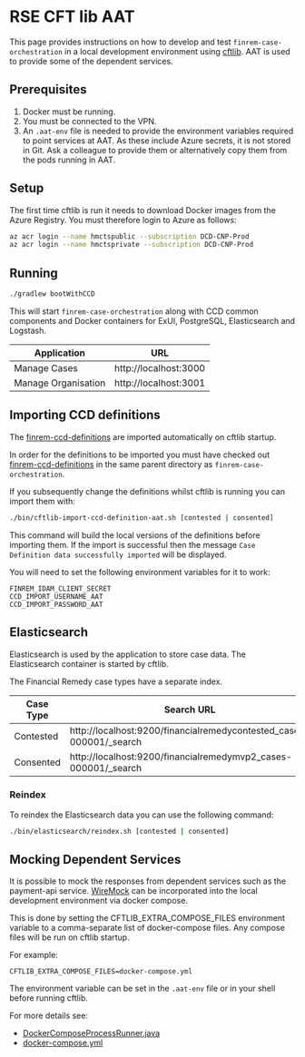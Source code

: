 # RSE CFT lib AAT
This page provides instructions on how to develop and test `finrem-case-orchestration` in a local development
environment using [cftlib](https://github.com/hmcts/rse-cft-lib). AAT is used to provide some of the dependent services. 

## Prerequisites
1. Docker must be running.
2. You must be connected to the VPN.
3. An `.aat-env` file is needed to provide the environment variables required to point services at AAT. 
As these include Azure secrets, it is not stored in Git. Ask a colleague to provide them or alternatively copy them
from the pods running in AAT.

## Setup
The first time cftlib is run it needs to download Docker images from the Azure Registry. You must therefore login
to Azure as follows:
```bash
az acr login --name hmctspublic --subscription DCD-CNP-Prod
az acr login --name hmctsprivate --subscription DCD-CNP-Prod
```

## Running
```bash
./gradlew bootWithCCD
```

This will start `finrem-case-orchestration` along with CCD common components and Docker containers for
ExUI, PostgreSQL, Elasticsearch and Logstash.

| Application         | URL                   |
|---------------------|-----------------------|
| Manage Cases        | http://localhost:3000 |
| Manage Organisation | http://localhost:3001 |

## Importing CCD definitions
The [finrem-ccd-definitions](https://github.com/hmcts/finrem-ccd-definitions) are imported automatically on
cftlib startup.

In order for the definitions to be imported you must have checked out 
[finrem-ccd-definitions](https://github.com/hmcts/finrem-ccd-definitions) in the same parent directory as
`finrem-case-orchestration`.

If you subsequently change the definitions whilst cftlib is running you can import them with:
```bash
./bin/cftlib-import-ccd-definition-aat.sh [contested | consented]
```

This command will build the local versions of the definitions before importing them. If the import is successful then
the message `Case Definition data successfully imported` will be displayed.

You will need to set the following environment variables for it to work:
```
FINREM_IDAM_CLIENT_SECRET
CCD_IMPORT_USERNAME_AAT
CCD_IMPORT_PASSWORD_AAT
```

## Elasticsearch
Elasticsearch is used by the application to store case data. The Elasticsearch container is started by cftlib.

The Financial Remedy case types have a separate index.

| Case Type | Search URL                                                          | Mapping URL                                                          |
|-----------|---------------------------------------------------------------------|----------------------------------------------------------------------|
| Contested | http://localhost:9200/financialremedycontested_cases-000001/_search | http://localhost:9200/financialremedycontested_cases-000001/_mapping |
| Consented | http://localhost:9200/financialremedymvp2_cases-000001/_search      | http://localhost:9200/financialremedymvp2_cases-000001/_mapping      |

### Reindex
To reindex the Elasticsearch data you can use the following command:
```bash
./bin/elasticsearch/reindex.sh [contested | consented]
```

## Mocking Dependent Services
It is possible to mock the responses from dependent services such as the payment-api service.
[WireMock](https://wiremock.org/) can be incorporated into the local development environment via docker compose.

This is done by setting the CFTLIB_EXTRA_COMPOSE_FILES environment variable to a comma-separate list of docker-compose files.
Any compose files will be run on cftlib startup.

For example:
```
CFTLIB_EXTRA_COMPOSE_FILES=docker-compose.yml
```

The environment variable can be set in the `.aat-env` file or in your shell before running cftlib.

For more details see:

- [DockerComposeProcessRunner.java](../src/cftlib/java/uk/gov/hmcts/reform/finrem/caseorchestration/DockerComposeProcessRunner.java)
- [docker-compose.yml](../src/cftlib/resources/compose/docker-compose.yml)

